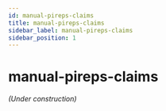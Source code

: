 ```yaml
---
id: manual-pireps-claims
title: manual-pireps-claims
sidebar_label: manual-pireps-claims
sidebar_position: 1
---
```


# manual-pireps-claims

*(Under construction)*
